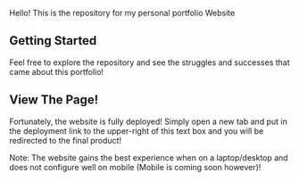 Hello! This is the repository for my personal portfolio Website

## Getting Started
Feel free to explore the repository and see the struggles and successes that came about this portfolio!

## View The Page!

Fortunately, the website is fully deployed!
Simply open a new tab and put in the deployment link to the upper-right of this text box
and you will be redirected to the final product!

Note: The website gains the best experience when on a laptop/desktop and does not
configure well on mobile (Mobile is coming soon however)!
